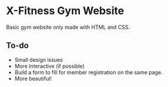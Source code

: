 # X-Fitness Gym Website
Basic gym website only made with HTML and CSS.

## To-do
- Small design issues
- More Interactive (if possible)
- Build a form to fill for member registration on the same page.
- More beautiful!